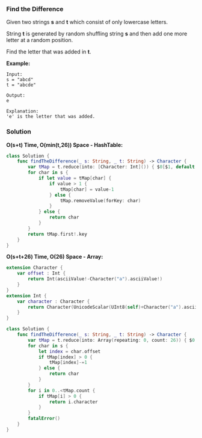 
### Find the Difference

Given two strings __s__ and __t__ which consist of only lowercase letters.

String __t__ is generated by random shuffling string __s__ and then add one more letter at a random position.

Find the letter that was added in __t__.

__Example:__
```
Input:
s = "abcd"
t = "abcde"

Output:
e

Explanation:
'e' is the letter that was added.
```

### Solution
__O(s+t) Time, O(min(t,26)) Space - HashTable:__
```Swift
class Solution {
    func findTheDifference(_ s: String, _ t: String) -> Character {
        var tMap = t.reduce(into: [Character: Int]()) { $0[$1, default: 0]+=1 }
        for char in s {
            if let value = tMap[char] {
                if value > 1 {
                    tMap[char] = value-1
                } else {
                    tMap.removeValue(forKey: char)
                }
            } else {
                return char
            }
        }
        return tMap.first!.key
    }
}
```
__O(s+t+26) Time, O(26) Space - Array:__
```Swift
extension Character {
    var offset : Int {
        return Int(asciiValue!-Character("a").asciiValue!)
    }
}
extension Int {
    var character : Character {
        return Character(UnicodeScalar(UInt8(self)+Character("a").asciiValue!))
    } 
}

class Solution {
    func findTheDifference(_ s: String, _ t: String) -> Character {
        var tMap = t.reduce(into: Array(repeating: 0, count: 26)) { $0[$1.offset]+=1 }
        for char in s {
            let index = char.offset
            if tMap[index] > 0 {
                tMap[index]-=1
            } else {
                return char
            }
        }
        for i in 0..<tMap.count {
            if tMap[i] > 0 {
                return i.character
            }
        }
        fatalError()
    }
}
```